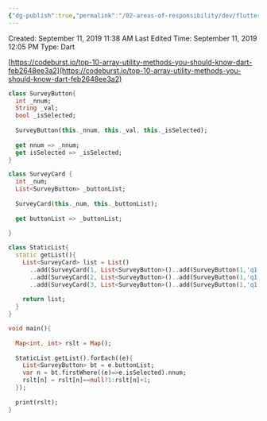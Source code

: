 ```yaml
---
{"dg-publish":true,"permalink":"/02-areas-of-responsibility/dev/flutter/dart-array-list-method/","tags":["dev","dart"],"noteIcon":""}
---
```




Created: September 11, 2019 11:38 AM
Last Edited Time: September 11, 2019 12:05 PM
Type: Dart

[https://codeburst.io/top-10-array-utility-methods-you-should-know-dart-feb2648ee3a2](https://codeburst.io/top-10-array-utility-methods-you-should-know-dart-feb2648ee3a2)

```dart
class SurveyButton{
  int _nnum;
  String _val;
  bool _isSelected;
  
  SurveyButton(this._nnum, this._val, this._isSelected);
  
  get nnum => _nnum;
  get isSelected => _isSelected;
}

class SurveyCard {
  int _num;
  List<SurveyButton> _buttonList;
  
  SurveyCard(this._num, this._buttonList);
  
  get buttonList => _buttonList;
  
}

class StaticList{
  static getList(){
    List<SurveyCard> list = List()
      ..add(SurveyCard(1, List<SurveyButton>()..add(SurveyButton(1,'q1',true))..add(SurveyButton(2,'q2',false))))
      ..add(SurveyCard(2, List<SurveyButton>()..add(SurveyButton(1,'q1',false))..add(SurveyButton(2,'q2',true))))
      ..add(SurveyCard(3, List<SurveyButton>()..add(SurveyButton(1,'q1',true))..add(SurveyButton(2,'q2',false))));
    
    return list;
  }
}

void main(){
  
  Map<int, int> rslt = Map();
  
  StaticList.getList().forEach((e){
    List<SurveyButton> bt = e.buttonList; 
    var n = bt.firstWhere((e)=>e.isSelected).nnum;
    rslt[n] = rslt[n]==null?1:rslt[n]+1;
  });
  
  print(rslt);
}
```